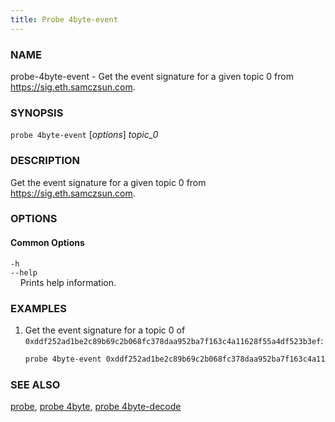 ```yaml
---
title: Probe 4byte-event
---
```


### NAME

probe-4byte-event - Get the event signature for a given topic 0 from https://sig.eth.samczsun.com.

### SYNOPSIS

`probe 4byte-event` [*options*] _topic_0_

### DESCRIPTION

Get the event signature for a given topic 0 from https://sig.eth.samczsun.com.

### OPTIONS

#### Common Options

`-h`  
`--help`  
&nbsp;&nbsp;&nbsp;&nbsp;Prints help information.

### EXAMPLES

1. Get the event signature for a topic 0 of `0xddf252ad1be2c89b69c2b068fc378daa952ba7f163c4a11628f55a4df523b3ef`:
   ```sh
   probe 4byte-event 0xddf252ad1be2c89b69c2b068fc378daa952ba7f163c4a11628f55a4df523b3ef
   ```

### SEE ALSO

[probe](./probe.md), [probe 4byte](./probe-4byte.md), [probe 4byte-decode](./probe-4byte-decode.md)
